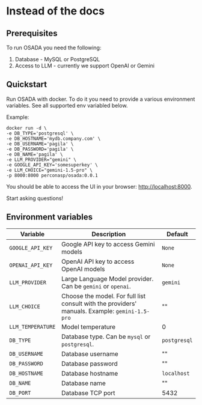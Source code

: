 # Instead of the docs

## Prerequisites 

To run OSADA you need the following:
1. Database - MySQL or PostgreSQL
2. Access to LLM - currently we support OpenAI or Gemini

## Quickstart

Run OSADA with docker. To do it you need to provide a various environment variables. See all supported env variabled below.

Example:
```
docker run -d \
-e DB_TYPE='postgresql' \
-e DB_HOSTNAME='mydb.company.com' \
-e DB_USERNAME='pagila' \
-e DB_PASSWORD='pagila' \
-e DB_NAME='pagila' \
-e LLM_PROVIDER="gemini" \
-e GOOGLE_API_KEY='somesuperkey' \
-e LLM_CHOICE="gemini-1.5-pro" \
-p 8000:8000 perconasp/osada:0.0.1
```

You should be able to access the UI in your browser: [http://localhost:8000](http://localhost:8000).

Start asking questions!

## Environment variables

| Variable          | Description                                                                                    | Default      |
|-------------------|------------------------------------------------------------------------------------------------|--------------|
| `GOOGLE_API_KEY`  | Google API key to access Gemini models                                                         | `None`       |
| `OPENAI_API_KEY`  | OpenAI API key to access OpenAI models                                                         | `None`       |
| `LLM_PROVIDER`    | Large Language Model provider. Can be `gemini` or `openai`.                                    | `gemini`     |
| `LLM_CHOICE`      | Choose the model. For full list consult with the providers' manuals. Example: `gemini-1.5-pro` | ""           |
| `LLM_TEMPERATURE` | Model temperature                                                                              | 0            |
| `DB_TYPE`         | Database type. Can be `mysql` or `postgresql`.                                                 | `postgresql` |
| `DB_USERNAME`     | Database username                                                                              | ""           |
| `DB_PASSWORD`     | Database password                                                                              | ""           |
| `DB_HOSTNAME`     | Database hostname                                                                              | `localhost`  |
| `DB_NAME`         | Database name                                                                                  | ""           |
| `DB_PORT`         | Database TCP port                                                                              | 5432         |
